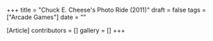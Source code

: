 +++
title = "Chuck E. Cheese's Photo Ride (2011)"
draft = false
tags = ["Arcade Games"]
date = ""

[Article]
contributors = []
gallery = []
+++
